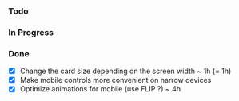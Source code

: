 ### Todo  

### In Progress

### Done

- [x] Change the card size depending on the screen width ~ 1h (= 1h)
- [x] Make mobile controls more convenient on narrow devices
- [x] Optimize animations for mobile (use FLIP ?) ~ 4h
